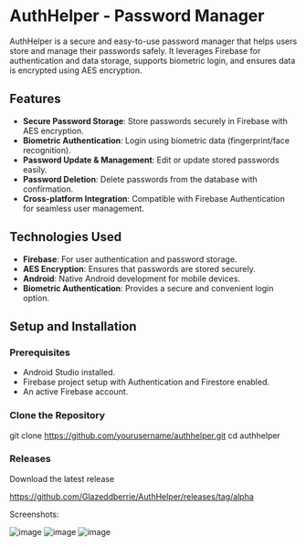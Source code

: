 # AuthHelper - Password Manager

AuthHelper is a secure and easy-to-use password manager that helps users store and manage their passwords safely. It leverages Firebase for authentication and data storage, supports biometric login, and ensures data is encrypted using AES encryption.


## Features

- **Secure Password Storage**: Store passwords securely in Firebase with AES encryption.
- **Biometric Authentication**: Login using biometric data (fingerprint/face recognition).
- **Password Update & Management**: Edit or update stored passwords easily.
- **Password Deletion**: Delete passwords from the database with confirmation.
- **Cross-platform Integration**: Compatible with Firebase Authentication for seamless user management.

## Technologies Used

- **Firebase**: For user authentication and password storage.
- **AES Encryption**: Ensures that passwords are stored securely.
- **Android**: Native Android development for mobile devices.
- **Biometric Authentication**: Provides a secure and convenient login option.

## Setup and Installation

### Prerequisites

- Android Studio installed.
- Firebase project setup with Authentication and Firestore enabled.
- An active Firebase account.

### Clone the Repository

git clone https://github.com/yourusername/authhelper.git
cd authhelper

### Releases

Download the latest release

https://github.com/Glazeddberrie/AuthHelper/releases/tag/alpha



Screenshots:

![image](https://github.com/user-attachments/assets/f16bf7c3-b740-4f09-aab4-bab25ae8f565)
![image](https://github.com/user-attachments/assets/6733064c-cea2-4f76-8ae3-d937bd4ca925)
![image](https://github.com/user-attachments/assets/e3e1cbf1-d0ed-4bdb-b9d4-597f65a8efdb)
